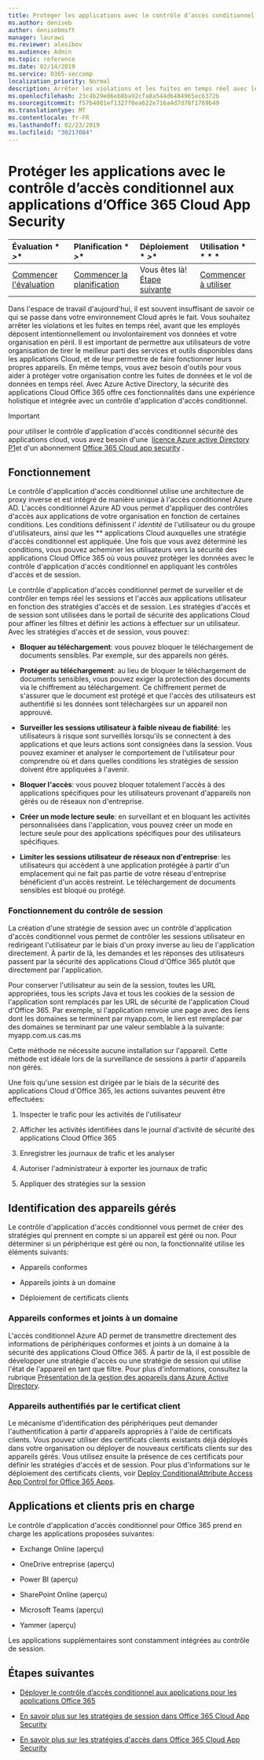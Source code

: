 ```yaml
---
title: Protéger les applications avec le contrôle d’accès conditionnel aux applications d’Office 365 Cloud App Security
ms.author: deniseb
author: denisebmsft
manager: laurawi
ms.reviewer: alesibov
ms.audience: Admin
ms.topic: reference
ms.date: 02/14/2019
ms.service: O365-seccomp
localization_priority: Normal
description: Arrêter les violations et les fuites en temps réel avec le contrôle d'application d'accès conditionnel à Office 365 Cloud App Security.
ms.openlocfilehash: 23c4b29e86eb8ba92cfa8a544d6484965ec6372b
ms.sourcegitcommit: f57b4001ef1327f0ea622e716a4d7d78f1769b49
ms.translationtype: MT
ms.contentlocale: fr-FR
ms.lasthandoff: 02/23/2019
ms.locfileid: "30217084"
---
```

# <a name="protect-apps-with-office-365-cloud-app-security-conditional-access-app-control"></a>Protéger les applications avec le contrôle d’accès conditionnel aux applications d’Office 365 Cloud App Security

|Évaluation * *\>**|Planification * *\>**|Déploiement * *\>**|Utilisation * * * *|
|:-----|:-----|:-----|:-----|
|[Commencer l'évaluation](office-365-cas-overview.md) <br/> |[Commencer la planification](get-ready-for-office-365-cas.md) <br/> |Vous êtes là!  <br/> [Étape suivante](ocas-deploy-conditional-access-app-control.md) <br/> |[Commencer à utiliser](utilization-activities-for-ocas.md) <br/> |

Dans l'espace de travail d'aujourd'hui, il est souvent insuffisant de savoir ce qui se passe dans votre environnement Cloud après le fait. Vous souhaitez arrêter les violations et les fuites en temps réel, avant que les employés déposent intentionnellement ou involontairement vos données et votre organisation en péril. Il est important de permettre aux utilisateurs de votre organisation de tirer le meilleur parti des services et outils disponibles dans les applications Cloud, et de leur permettre de faire fonctionner leurs propres appareils. En même temps, vous avez besoin d'outils pour vous aider à protéger votre organisation contre les fuites de données et le vol de données en temps réel. Avec Azure Active Directory, la sécurité des applications Cloud Office 365 offre ces fonctionnalités dans une expérience holistique et intégrée avec un contrôle d'application d'accès conditionnel.

> [!IMPORTANT]
> pour utiliser le contrôle d'application d'accès conditionnel sécurité des applications cloud, vous avez besoin d'une  [licence Azure active Directory P1](https://azure.microsoft.com/pricing/details/active-directory/)et d'un abonnement [Office 365 Cloud app security](office-365-cas-overview.md) .

## <a name="how-it-works"></a>Fonctionnement

Le contrôle d'application d'accès conditionnel utilise une architecture de proxy inverse et est intégré de manière unique à l'accès conditionnel Azure AD. L'accès conditionnel Azure AD vous permet d'appliquer des contrôles d'accès aux applications de votre organisation en fonction de certaines conditions. Les conditions définissent l' *identité* de l'utilisateur ou du groupe d'utilisateurs, ainsi *que* les ** applications Cloud auxquelles une stratégie d'accès conditionnel est appliquée. Une fois que vous avez déterminé les conditions, vous pouvez acheminer les utilisateurs vers la sécurité des applications Cloud Office 365 où vous pouvez protéger les données avec le contrôle d'application d'accès conditionnel en appliquant les contrôles d'accès et de session.

Le contrôle d'application d'accès conditionnel permet de surveiller et de contrôler en temps réel les sessions et l'accès aux applications utilisateur en fonction des stratégies d'accès et de session. Les stratégies d'accès et de session sont utilisées dans le portail de sécurité des applications Cloud pour affiner les filtres et définir les actions à effectuer sur un utilisateur. Avec les stratégies d'accès et de session, vous pouvez:

- **Bloquer au téléchargement**: vous pouvez bloquer le téléchargement de documents sensibles. Par exemple, sur des appareils non gérés.

- **Protéger au téléchargement**: au lieu de bloquer le téléchargement de documents sensibles, vous pouvez exiger la protection des documents via le chiffrement au téléchargement. Ce chiffrement permet de s'assurer que le document est protégé et que l'accès des utilisateurs est authentifié si les données sont téléchargées sur un appareil non approuvé.

- **Surveiller les sessions utilisateur à faible niveau de fiabilité**: les utilisateurs à risque sont surveillés lorsqu'ils se connectent à des applications et que leurs actions sont consignées dans la session. Vous pouvez examiner et analyser le comportement de l'utilisateur pour comprendre où et dans quelles conditions les stratégies de session doivent être appliquées à l'avenir.

- **Bloquer l'accès**: vous pouvez bloquer totalement l'accès à des applications spécifiques pour les utilisateurs provenant d'appareils non gérés ou de réseaux non d'entreprise.

- **Créer un mode lecture seule**: en surveillant et en bloquant les activités personnalisées dans l'application, vous pouvez créer un mode en lecture seule pour des applications spécifiques pour des utilisateurs spécifiques.

- **Limiter les sessions utilisateur de réseaux non d'entreprise**: les utilisateurs qui accèdent à une application protégée à partir d'un emplacement qui ne fait pas partie de votre réseau d'entreprise bénéficient d'un accès restreint. Le téléchargement de documents sensibles est bloqué ou protégé.

### <a name="how-session-control-works"></a>Fonctionnement du contrôle de session

La création d'une stratégie de session avec un contrôle d'application d'accès conditionnel vous permet de contrôler les sessions utilisateur en redirigeant l'utilisateur par le biais d'un proxy inverse au lieu de l'application directement. À partir de là, les demandes et les réponses des utilisateurs passent par la sécurité des applications Cloud d'Office 365 plutôt que directement par l'application.

Pour conserver l'utilisateur au sein de la session, toutes les URL appropriées, tous les scripts Java et tous les cookies de la session de l'application sont remplacés par les URL de sécurité de l'application Cloud d'Office 365. Par exemple, si l'application renvoie une page avec des liens dont les domaines se terminent par myapp.com, le lien est remplacé par des domaines se terminant par une valeur semblable à la suivante: myapp.com.us.cas.ms

Cette méthode ne nécessite aucune installation sur l'appareil. Cette méthode est idéale lors de la surveillance de sessions à partir d'appareils non gérés.

Une fois qu'une session est dirigée par le biais de la sécurité des applications Cloud d'Office 365, les actions suivantes peuvent être effectuées:

1. Inspecter le trafic pour les activités de l'utilisateur

2. Afficher les activités identifiées dans le journal d'activité de sécurité des applications Cloud Office 365

3. Enregistrer les journaux de trafic et les analyser

4. Autoriser l'administrateur à exporter les journaux de trafic

5. Appliquer des stratégies sur la session

## <a name="managed-device-identification"></a>Identification des appareils gérés

Le contrôle d'application d'accès conditionnel vous permet de créer des stratégies qui prennent en compte si un appareil est géré ou non. Pour déterminer si un périphérique est géré ou non, la fonctionnalité utilise les éléments suivants:

- Appareils conformes

- Appareils joints à un domaine

- Déploiement de certificats clients

### <a name="compliant-and-domain-joined-devices"></a>Appareils conformes et joints à un domaine

L'accès conditionnel Azure AD permet de transmettre directement des informations de périphériques conformes et joints à un domaine à la sécurité des applications Cloud Office 365. À partir de là, il est possible de développer une stratégie d'accès ou une stratégie de session qui utilise l'état de l'appareil en tant que filtre. Pour plus d'informations, consultez la rubrique [Présentation de la gestion des appareils dans Azure Active Directory](https://docs.microsoft.com/azure/active-directory/device-management-introduction).

### <a name="client-certificate-authenticated-devices"></a>Appareils authentifiés par le certificat client

Le mécanisme d'identification des périphériques peut demander l'authentification à partir d'appareils appropriés à l'aide de certificats clients. Vous pouvez utiliser des certificats clients existants déjà déployés dans votre organisation ou déployer de nouveaux certificats clients sur des appareils gérés. Vous utilisez ensuite la présence de ces certificats pour définir les stratégies d'accès et de session. Pour plus d'informations sur le déploiement des certificats clients, voir [Deploy ConditionalAttribute Access App Control for Office 365 Apps](ocas-deploy-conditional-access-app-control.md).

## <a name="supported-apps-and-clients"></a>Applications et clients pris en charge

Le contrôle d'application d'accès conditionnel pour Office 365 prend en charge les applications proposées suivantes:

- Exchange Online (aperçu)

- OneDrive entreprise (aperçu)

- Power BI (aperçu)

- SharePoint Online (aperçu)

- Microsoft Teams (aperçu)

- Yammer (aperçu)

Les applications supplémentaires sont constamment intégrées au contrôle de session.

## <a name="next-steps"></a>Étapes suivantes

- [Déployer le contrôle d’accès conditionnel aux applications pour les applications Office 365](ocas-deploy-conditional-access-app-control.md)

- [En savoir plus sur les stratégies de session dans Office 365 Cloud App Security](ocas-session-policies.md)

- [En savoir plus sur les stratégies d'accès dans Office 365 Cloud App Security](ocas-access-policies.md) 